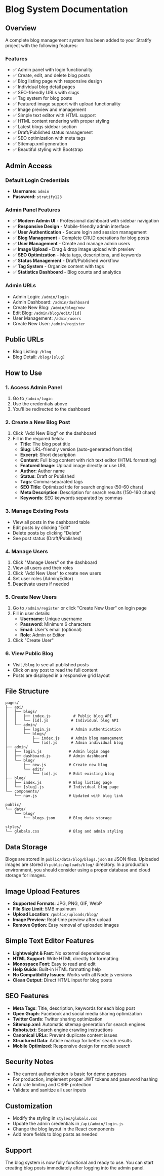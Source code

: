 # Blog System Documentation

## Overview
A complete blog management system has been added to your Stratify project with the following features:

### Features
- ✅ Admin panel with login functionality
- ✅ Create, edit, and delete blog posts
- ✅ Blog listing page with responsive design
- ✅ Individual blog detail pages
- ✅ SEO-friendly URLs with slugs
- ✅ Tag system for blog posts
- ✅ Featured image support with upload functionality
- ✅ Image preview and management
- ✅ Simple text editor with HTML support
- ✅ HTML content rendering with proper styling
- ✅ Latest blogs sidebar section
- ✅ Draft/Published status management
- ✅ SEO optimization with meta tags
- ✅ Sitemap.xml generation
- ✅ Beautiful styling with Bootstrap

## Admin Access

### Default Login Credentials
- **Username:** `admin`
- **Password:** `stratify123`

### Admin Panel Features
- ✅ **Modern Admin UI** - Professional dashboard with sidebar navigation
- ✅ **Responsive Design** - Mobile-friendly admin interface
- ✅ **User Authentication** - Secure login and session management
- ✅ **Blog Management** - Complete CRUD operations for blog posts
- ✅ **User Management** - Create and manage admin users
- ✅ **Image Upload** - Drag & drop image upload with preview
- ✅ **SEO Optimization** - Meta tags, descriptions, and keywords
- ✅ **Status Management** - Draft/Published workflow
- ✅ **Tag System** - Organize content with tags
- ✅ **Statistics Dashboard** - Blog counts and analytics

### Admin URLs
- Admin Login: `/admin/login`
- Admin Dashboard: `/admin/dashboard`
- Create New Blog: `/admin/blog/new`
- Edit Blog: `/admin/blog/edit/[id]`
- User Management: `/admin/users`
- Create New User: `/admin/register`

## Public URLs
- Blog Listing: `/blog`
- Blog Detail: `/blog/[slug]`

## How to Use

### 1. Access Admin Panel
1. Go to `/admin/login`
2. Use the credentials above
3. You'll be redirected to the dashboard

### 2. Create a New Blog Post
1. Click "Add New Blog" on the dashboard
2. Fill in the required fields:
   - **Title**: The blog post title
   - **Slug**: URL-friendly version (auto-generated from title)
   - **Excerpt**: Short description
   - **Content**: Full blog content with rich text editor (HTML formatting)
   - **Featured Image**: Upload image directly or use URL
   - **Author**: Author name
   - **Status**: Draft or Published
   - **Tags**: Comma-separated tags
   - **SEO Title**: Optimized title for search engines (50-60 chars)
   - **Meta Description**: Description for search results (150-160 chars)
   - **Keywords**: SEO keywords separated by commas

### 3. Manage Existing Posts
- View all posts in the dashboard table
- Edit posts by clicking "Edit"
- Delete posts by clicking "Delete"
- See post status (Draft/Published)

### 4. Manage Users
1. Click "Manage Users" on the dashboard
2. View all users and their roles
3. Click "Add New User" to create new users
4. Set user roles (Admin/Editor)
5. Deactivate users if needed

### 5. Create New Users
1. Go to `/admin/register` or click "Create New User" on login page
2. Fill in user details:
   - **Username**: Unique username
   - **Password**: Minimum 6 characters
   - **Email**: User's email (optional)
   - **Role**: Admin or Editor
3. Click "Create User"

### 6. View Public Blog
- Visit `/blog` to see all published posts
- Click on any post to read the full content
- Posts are displayed in a responsive grid layout

## File Structure

```
pages/
├── api/
│   ├── blogs/
│   │   ├── index.js          # Public blog API
│   │   └── [id].js          # Individual blog API
│   └── admin/
│       ├── login.js         # Admin authentication
│       └── blogs/
│           ├── index.js     # Admin blog management
│           └── [id].js      # Admin individual blog
├── admin/
│   ├── login.js            # Admin login page
│   ├── dashboard.js        # Admin dashboard
│   └── blog/
│       ├── new.js          # Create new blog
│       └── edit/
│           └── [id].js     # Edit existing blog
├── blog/
│   ├── index.js            # Blog listing page
│   └── [slug].js           # Individual blog page
└── components/
    └── nav.js              # Updated with blog link

public/
└── data/
    └── blog/
        └── blogs.json      # Blog data storage

styles/
└── globals.css             # Blog and admin styling
```

## Data Storage
Blogs are stored in `public/data/blog/blogs.json` as JSON files. Uploaded images are stored in `public/uploads/blog/` directory. In a production environment, you should consider using a proper database and cloud storage for images.

## Image Upload Features
- **Supported Formats**: JPG, PNG, GIF, WebP
- **File Size Limit**: 5MB maximum
- **Upload Location**: `/public/uploads/blog/`
- **Image Preview**: Real-time preview after upload
- **Remove Option**: Easy removal of uploaded images

## Simple Text Editor Features
- **Lightweight & Fast**: No external dependencies
- **HTML Support**: Write HTML directly for formatting
- **Monospace Font**: Easy to read and edit
- **Help Guide**: Built-in HTML formatting help
- **No Compatibility Issues**: Works with all Node.js versions
- **Clean Output**: Direct HTML input for blog posts

## SEO Features
- **Meta Tags**: Title, description, keywords for each blog post
- **Open Graph**: Facebook and social media sharing optimization
- **Twitter Cards**: Twitter sharing optimization
- **Sitemap.xml**: Automatic sitemap generation for search engines
- **Robots.txt**: Search engine crawling instructions
- **Canonical URLs**: Prevent duplicate content issues
- **Structured Data**: Article markup for better search results
- **Mobile Optimized**: Responsive design for mobile search

## Security Notes
- The current authentication is basic for demo purposes
- For production, implement proper JWT tokens and password hashing
- Add rate limiting and CSRF protection
- Validate and sanitize all user inputs

## Customization
- Modify the styling in `styles/globals.css`
- Update the admin credentials in `/api/admin/login.js`
- Change the blog layout in the React components
- Add more fields to blog posts as needed

## Support
The blog system is now fully functional and ready to use. You can start creating blog posts immediately after logging into the admin panel.
